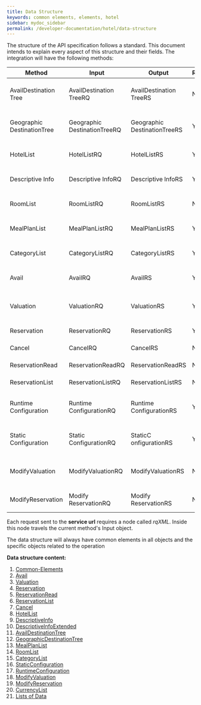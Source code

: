 ```yaml
---
title: Data Structure
keywords: common elements, elements, hotel
sidebar: mydoc_sidebar
permalink: /developer-documentation/hotel/data-structure
---
```


The structure of the API specification follows a standard. This document
intends to explain every aspect of this structure and their fields. The
integration will have the following methods:

| **Method**                | **Input**                   | **Output**                  | **Required** | **Description** |
| ------------------------- | --------------------------- | --------------------------- | ------------ | --------------- |
| AvailDestination Tree      | AvailDestination TreeRQ      | AvailDestination TreeRS      | No           | Returns a tree of available destinations. |
| Geographic DestinationTree | Geographic DestinationTreeRQ | Geographic DestinationTreeRS | Yes          | Returns a tree of provider destinations. |
| HotelList                 | HotelListRQ                 | HotelListRS                 | Yes          | Returns a list of available hotels. |
| Descriptive Info           | Descriptive InfoRQ           | Descriptive InfoRS           | Yes          | Returns hotel information per hotel. |
| RoomList                  | RoomListRQ                  | RoomListRS                  | No           | Returns available room types. |
| MealPlanList              | MealPlanListRQ              | MealPlanListRS              | Yes          | Returns a list of available boards. |
| CategoryList              | CategoryListRQ              | CategoryListRS              | Yes  	       | Returns a list of available categories. |
| Avail                     | AvailRQ                     | AvailRS                     | Yes          | Makes an availability call. |
| Valuation                 | ValuationRQ                 | ValuationRS                 | Yes          | Gets a booking quote (pre-book). |
| Reservation               | ReservationRQ               | ReservationRS               | Yes          | Makes a booking. |
| Cancel                    | CancelRQ                    | CancelRS                    | No           | Cancels a booking. |
| ReservationRead           | ReservationReadRQ           | ReservationReadRS           | No           | Gets booking details. |
| ReservationList           | ReservationListRQ           | ReservationListRS           | No           | Gets a list of bookings. |
| Runtime Configuration      | Runtime ConfigurationRQ      | Runtime ConfigurationRS      | Yes          | Gets the provider’s run-time configuration. |
| Static Configuration       | Static ConfigurationRQ       | StaticC onfigurationRS       | Yes          | Gets the provider’s static configuration. |
| ModifyValuation           | ModifyValuationRQ           | ModifyValuationRS           | No           | Valuation a possible booking modification. |
| ModifyReservation         | Modify ReservationRQ         |  Modify ReservationRS        | No           | Confirm a booking modification. |


Each request sent to the **service url** requires a node called *rqXML*.
Inside this node travels the current method's Input object.



The data structure will always have common elements in all objects and
the specific objects related to the operation



**Data structure content:**

1. [Common-Elements](/developer-documentation/hotel/DSF/Common-Elements)
2. [Avail](/developer-documentation/hotel/DSF/Avail)
3. [Valuation](/developer-documentation/hotel/DSF/Valuation)
4. [Reservation](/developer-documentation/hotel/DSF/Reservation)
5. [ReservationRead](/developer-documentation/hotel/DSF/ReservationRead)
6. [ReservationList](/developer-documentation/hotel/DSF/ReservationList)
7. [Cancel](/developer-documentation/hotel/DSF/Cancel)
8. [HotelList](/developer-documentation/hotel/DSF/HotelList)
9. [DescriptiveInfo](/developer-documentation/hotel/DSF/DescriptiveInfo)
10. [DescriptiveInfoExtended](/developer-documentation/hotel/DSF/DescriptiveInfoExtended)
11. [AvailDestinationTree](/developer-documentation/hotel/DSF/AvailDestinationTree)
12. [GeographicDestinationTree](/developer-documentation/hotel/DSF/GeographicDestinationTree)
13. [MealPlanList](/developer-documentation/hotel/DSF/MealPlanList)
14. [RoomList](/developer-documentation/hotel/DSF/RoomList)
15. [CategoryList](/developer-documentation/hotel/DSF/CategoryList)
16. [StaticConfiguration](/developer-documentation/hotel/DSF/StaticConfiguration)
17. [RuntimeConfiguration](/developer-documentation/hotel/DSF/RuntimeConfiguration)
18. [ModifyValuation](/developer-documentation/hotel/DSF/ModifyValuation)
19. [ModifyReservation](/developer-documentation/hotel/DSF/ModifyReservation)
20. [CurrencyList](/developer-documentation/hotel/DSF/CurrencyList)
21. [Lists of Data](/developer-documentation/hotel/DSF/ListData)



